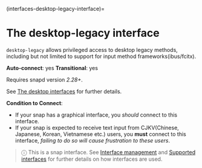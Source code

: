 (interfaces-desktop-legacy-interface)=
# The desktop-legacy interface

`desktop-legacy` allows privileged access to desktop legacy methods, including but not limited to support for input method frameworks(ibus/fcitx).

**Auto-connect**: yes
**Transitional**: yes

Requires snapd version _2.28+_.

See [The desktop interfaces](/interfaces/desktop-interfaces) for further details.

**Condition to Connect**:
* If your snap has a graphical interface, you *should* connect to this interface.
* If your snap is expected to receive text input from CJKV(Chinese, Japanese, Korean, Vietnamese etc.) users, you **must** connect to this interface, *failing to do so will cause frustration to these users*.

> ⓘ  This is a snap interface. See [Interface management](/) and [Supported interfaces](/interfaces/index) for further details on how interfaces are used.

